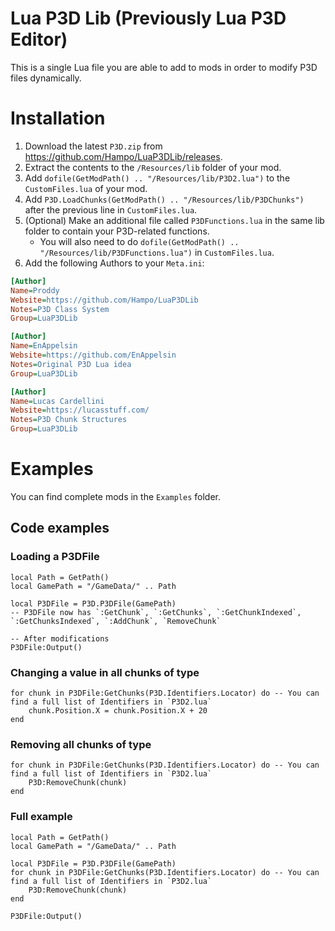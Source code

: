 # Lua P3D Lib (Previously Lua P3D Editor)
This is a single Lua file you are able to add to mods in order to modify P3D files dynamically.

# Installation
1. Download the latest `P3D.zip` from <https://github.com/Hampo/LuaP3DLib/releases>.
2. Extract the contents to the `/Resources/lib` folder of your mod.
3. Add `dofile(GetModPath() .. "/Resources/lib/P3D2.lua")` to the `CustomFiles.lua` of your mod.
4. Add `P3D.LoadChunks(GetModPath() .. "/Resources/lib/P3DChunks")` after the previous line in `CustomFiles.lua`.
5. (Optional) Make an additional file called `P3DFunctions.lua` in the same lib folder to contain your P3D-related functions.
   * You will also need to do `dofile(GetModPath() .. "/Resources/lib/P3DFunctions.lua")` in `CustomFiles.lua`.
6. Add the following Authors to your `Meta.ini`:
```ini
[Author]
Name=Proddy
Website=https://github.com/Hampo/LuaP3DLib
Notes=P3D Class System
Group=LuaP3DLib

[Author]
Name=EnAppelsin
Website=https://github.com/EnAppelsin
Notes=Original P3D Lua idea
Group=LuaP3DLib

[Author]
Name=Lucas Cardellini
Website=https://lucasstuff.com/
Notes=P3D Chunk Structures
Group=LuaP3DLib
```

# Examples
You can find complete mods in the `Examples` folder.

## Code examples

### Loading a P3DFile
```
local Path = GetPath()
local GamePath = "/GameData/" .. Path

local P3DFile = P3D.P3DFile(GamePath)
-- P3DFile now has `:GetChunk`, `:GetChunks`, `:GetChunkIndexed`, `:GetChunksIndexed`, `:AddChunk`, `RemoveChunk`

-- After modifications
P3DFile:Output()
```

### Changing a value in all chunks of type
```
for chunk in P3DFile:GetChunks(P3D.Identifiers.Locator) do -- You can find a full list of Identifiers in `P3D2.lua`
	chunk.Position.X = chunk.Position.X + 20
end
```

### Removing all chunks of type
```
for chunk in P3DFile:GetChunks(P3D.Identifiers.Locator) do -- You can find a full list of Identifiers in `P3D2.lua`
	P3D:RemoveChunk(chunk)
end
```

### Full example
```
local Path = GetPath()
local GamePath = "/GameData/" .. Path

local P3DFile = P3D.P3DFile(GamePath)
for chunk in P3DFile:GetChunks(P3D.Identifiers.Locator) do -- You can find a full list of Identifiers in `P3D2.lua`
	P3D:RemoveChunk(chunk)
end

P3DFile:Output()
```